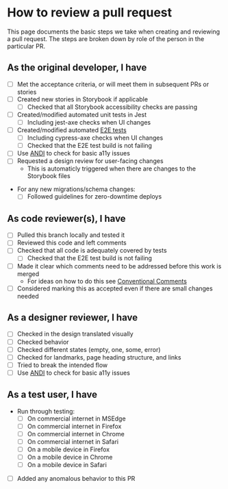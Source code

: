 # How to review a pull request

This page documents the basic steps we take when creating and reviewing a pull request. The steps are broken down by role of the person in the particular PR.

## As the original developer, I have

- [ ] Met the acceptance criteria, or will meet them in subsequent PRs or stories
- [ ] Created new stories in Storybook if applicable
  - [ ] Checked that all Storybook accessibility checks are passing
- [ ] Created/modified automated unit tests in Jest
  - [ ] Including jest-axe checks when UI changes
- [ ] Created/modified automated [E2E tests](https://github.com/USSF-ORBIT/ussf-portal)
  - [ ] Including cypress-axe checks when UI changes
  - [ ] Checked that the E2E test build is not failing
- [ ] Use [ANDI](https://www.ssa.gov/accessibility/andi/help/install.html) to check for basic a11y issues
- [ ] Requested a design review for user-facing changes
  - This is automaticly triggered when there are changes to the Storybook files
- For any new migrations/schema changes:
  - [ ] Followed guidelines for zero-downtime deploys

## As code reviewer(s), I have

- [ ] Pulled this branch locally and tested it
- [ ] Reviewed this code and left comments
- [ ] Checked that all code is adequately covered by tests
  - [ ] Checked that the E2E test build is not failing
- [ ] Made it clear which comments need to be addressed before this work is merged
  - For ideas on how to do this see [Conventional Comments](https://conventionalcomments.org)
- [ ] Considered marking this as accepted even if there are small changes needed

## As a designer reviewer, I have

- [ ] Checked in the design translated visually
- [ ] Checked behavior
- [ ] Checked different states (empty, one, some, error)
- [ ] Checked for landmarks, page heading structure, and links
- [ ] Tried to break the intended flow
- [ ] Use [ANDI](https://www.ssa.gov/accessibility/andi/help/install.html) to check for basic a11y issues

## As a test user, I have

- Run through testing:
  - [ ] On commercial internet in MSEdge
  - [ ] On commercial internet in Firefox
  - [ ] On commercial internet in Chrome
  - [ ] On commercial internet in Safari
  - [ ] On a mobile device in Firefox
  - [ ] On a mobile device in Chrome
  - [ ] On a mobile device in Safari
- [ ] Added any anomalous behavior to this PR
